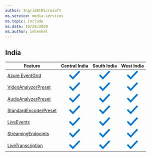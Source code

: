 ```yaml
---
author: IngridAtMicrosoft
ms.service: media-services 
ms.topic: include
ms.date: 10/28/2020
ms.author: inhenkel
---
```


<!--Feature availability in region-->
## India

| Feature | Central India | South India | West India |
| --- | :---: | :---: | :---: |
| [Azure EventGrid](../reacting-to-media-services-events.md) |![Azure EventGrid Central India general availability](../media/azure-clouds-regions/ga.svg)  |![Azure EventGrid South India general availability](../media/azure-clouds-regions/ga.svg) |![Azure EventGrid West India general availability](../media/azure-clouds-regions/ga.svg)  |
| [VideoAnalyzerPreset](../analyzing-video-audio-files-concept.md) |![VideoAnalyzerPreset Central India general availability](../media/azure-clouds-regions/ga.svg)  | ![VideoAnalyzerPreset South India general availability](../media/azure-clouds-regions/ga.svg) |![VideoAnalyzerPreset West India general availability](../media/azure-clouds-regions/ga.svg)  |
| [AudioAnalyzerPreset](../analyzing-video-audio-files-concept.md) |![AudioAnalyzerPreset Central India general availability](../media/azure-clouds-regions/ga.svg)  | ![AudioAnalyzerPreset South India general availability](../media/azure-clouds-regions/ga.svg) |![AudioAnalyzerPreset West India general availability](../media/azure-clouds-regions/ga.svg)  |
| [StandardEncoderPreset](../encoding-concept.md) |![StandardEncoderPreset Central India general availability](../media/azure-clouds-regions/ga.svg)  | ![StandardEncoderPreset South India general availability](../media/azure-clouds-regions/ga.svg) | ![StandardEncoderPreset West India general availability](../media/azure-clouds-regions/ga.svg)  |
| [LiveEvents](../live-streaming-overview.md) |![LiveEvents Central India general availability](../media/azure-clouds-regions/ga.svg)  | ![LiveEvents South India general availability](../media/azure-clouds-regions/ga.svg) | ![LiveEvents West India general availability](../media/azure-clouds-regions/ga.svg) |
| [StreamingEndpoints](../streaming-endpoint-concept.md) |![StreamingEndpoints Central India general availability](../media/azure-clouds-regions/ga.svg) | ![StreamingEndpoints South India general availability](../media/azure-clouds-regions/ga.svg) |![StreamingEndpoints West India general availability](../media/azure-clouds-regions/ga.svg) |
| [LiveTranscription](../live-transcription.md) |![LiveTranscription Central India general availability](../media/azure-clouds-regions/ga.svg) |![LiveTranscription South India general availability](../media/azure-clouds-regions/ga.svg) | ![LiveTranscription West India general availability](../media/azure-clouds-regions/ga.svg)  |
